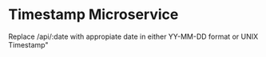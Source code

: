 # Timestamp Microservice

Replace /api/:date with appropiate date in either YY-MM-DD format or UNIX Timestamp"